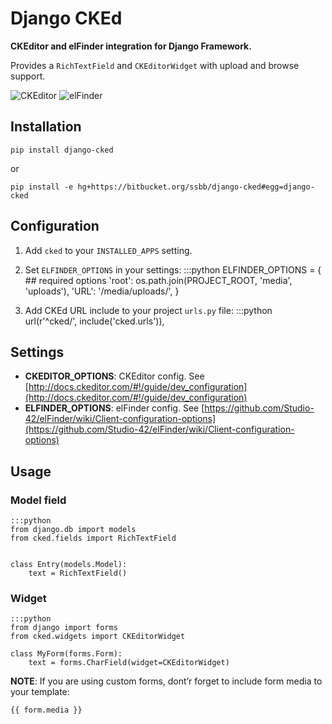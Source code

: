 # Django CKEd

**CKEditor and elFinder integration for Django Framework.**

Provides a `RichTextField` and `CKEditorWidget` with upload and
browse support.


![CKEditor](https://bitbucket.org/ssbb/django-cked/raw/default/img/ckeditor.jpg)
![elFinder](https://bitbucket.org/ssbb/django-cked/raw/default/img/elfinder.jpg)

## Installation

    pip install django-cked

or

    pip install -e hg+https://bitbucket.org/ssbb/django-cked#egg=django-cked


## Configuration

1. Add `cked` to your `INSTALLED_APPS` setting.

2. Set `ELFINDER_OPTIONS` in your settings:
        :::python
        ELFINDER_OPTIONS = {
            ## required options
            'root': os.path.join(PROJECT_ROOT, 'media', 'uploads'),
            'URL': '/media/uploads/',
        }

4. Add CKEd URL include to your project `urls.py` file:
        :::python
        url(r'^cked/', include('cked.urls')),

## Settings

- **CKEDITOR_OPTIONS**: CKEditor config.
    See [http://docs.ckeditor.com/#!/guide/dev_configuration](http://docs.ckeditor.com/#!/guide/dev_configuration)
-  **ELFINDER_OPTIONS**: elFinder config.
    See [https://github.com/Studio-42/elFinder/wiki/Client-configuration-options](https://github.com/Studio-42/elFinder/wiki/Client-configuration-options)


## Usage

### Model field

    :::python
    from django.db import models
    from cked.fields import RichTextField


    class Entry(models.Model):
        text = RichTextField()

### Widget

    :::python
    from django import forms
    from cked.widgets import CKEditorWidget

    class MyForm(forms.Form):
        text = forms.CharField(widget=CKEditorWidget)


**NOTE**: If you are using custom forms, dont’r forget to include form
media to your template:

    {{ form.media }}
